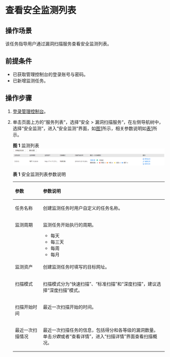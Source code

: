 # 查看安全监测列表<a name="vss_01_0080"></a>

## 操作场景<a name="section5206192819515"></a>

该任务指导用户通过漏洞扫描服务查看安全监测列表。

## 前提条件<a name="section98086323216"></a>

-   已获取管理控制台的登录账号与密码。
-   已新增监测任务。

## 操作步骤<a name="section36091754381"></a>

1.  [登录管理控制台](https://console.huaweicloud.com/)。
2.  单击页面上方的“服务列表“，选择“安全  \>  漏洞扫描服务“，在左侧导航树中，选择“安全监测“，进入“安全监测“界面，如[图1](#fig098582611401)所示，相关参数说明如[表1](#table50927144015)所示。

    **图 1**  监测列表<a name="fig098582611401"></a>  
    ![](figures/监测列表.png "监测列表")

    **表 1**  安全监测列表参数说明

    <a name="table50927144015"></a>
    <table><thead align="left"><tr id="row13985326164018"><th class="cellrowborder" valign="top" width="18.44%" id="mcps1.2.3.1.1"><p id="p8985126164011"><a name="p8985126164011"></a><a name="p8985126164011"></a>参数</p>
    </th>
    <th class="cellrowborder" valign="top" width="81.56%" id="mcps1.2.3.1.2"><p id="p1098512269406"><a name="p1098512269406"></a><a name="p1098512269406"></a>参数说明</p>
    </th>
    </tr>
    </thead>
    <tbody><tr id="row198522674013"><td class="cellrowborder" valign="top" width="18.44%" headers="mcps1.2.3.1.1 "><p id="p169851926194016"><a name="p169851926194016"></a><a name="p169851926194016"></a>任务名称</p>
    </td>
    <td class="cellrowborder" valign="top" width="81.56%" headers="mcps1.2.3.1.2 "><p id="p2734828174611"><a name="p2734828174611"></a><a name="p2734828174611"></a>创建监测任务时用户自定义的任务名称。</p>
    </td>
    </tr>
    <tr id="row1365682924411"><td class="cellrowborder" valign="top" width="18.44%" headers="mcps1.2.3.1.1 "><p id="p1985142613407"><a name="p1985142613407"></a><a name="p1985142613407"></a>监测周期</p>
    </td>
    <td class="cellrowborder" valign="top" width="81.56%" headers="mcps1.2.3.1.2 "><p id="p1365662934413"><a name="p1365662934413"></a><a name="p1365662934413"></a>监测任务开始执行的周期。</p>
    <a name="ul1421563810517"></a><a name="ul1421563810517"></a><ul id="ul1421563810517"><li><span>每天</span></li><li><span>每三天</span></li><li><span>每周</span></li><li><span>每月</span></li></ul>
    </td>
    </tr>
    <tr id="row1051518393446"><td class="cellrowborder" valign="top" width="18.44%" headers="mcps1.2.3.1.1 "><p id="p1451593994419"><a name="p1451593994419"></a><a name="p1451593994419"></a>监测资产</p>
    </td>
    <td class="cellrowborder" valign="top" width="81.56%" headers="mcps1.2.3.1.2 "><p id="p17515153914413"><a name="p17515153914413"></a><a name="p17515153914413"></a>创建监测任务时填写的目标网址。</p>
    </td>
    </tr>
    <tr id="row978191010456"><td class="cellrowborder" valign="top" width="18.44%" headers="mcps1.2.3.1.1 "><p id="p157851020452"><a name="p157851020452"></a><a name="p157851020452"></a>扫描模式</p>
    </td>
    <td class="cellrowborder" valign="top" width="81.56%" headers="mcps1.2.3.1.2 "><p id="p16781610104513"><a name="p16781610104513"></a><a name="p16781610104513"></a><span>扫描模式分为</span><span class="parmvalue" id="parmvalue2927182420156"><a name="parmvalue2927182420156"></a><a name="parmvalue2927182420156"></a>“快速扫描”</span><span>、</span><span class="parmvalue" id="parmvalue1927172431511"><a name="parmvalue1927172431511"></a><a name="parmvalue1927172431511"></a>“标准扫描”</span><span>和</span><span class="parmvalue" id="parmvalue9927152411511"><a name="parmvalue9927152411511"></a><a name="parmvalue9927152411511"></a>“深度扫描”</span><span>，建议选择</span><span class="parmvalue" id="parmvalue9927824171510"><a name="parmvalue9927824171510"></a><a name="parmvalue9927824171510"></a>“深度扫描”</span><span>模式。</span></p>
    </td>
    </tr>
    <tr id="row5232111219323"><td class="cellrowborder" valign="top" width="18.44%" headers="mcps1.2.3.1.1 "><p id="p16232161214327"><a name="p16232161214327"></a><a name="p16232161214327"></a>扫描开始时间</p>
    </td>
    <td class="cellrowborder" valign="top" width="81.56%" headers="mcps1.2.3.1.2 "><p id="p102321129322"><a name="p102321129322"></a><a name="p102321129322"></a>最近一次扫描开始的时间。</p>
    </td>
    </tr>
    <tr id="row18985172612400"><td class="cellrowborder" valign="top" width="18.44%" headers="mcps1.2.3.1.1 "><p id="p468716644414"><a name="p468716644414"></a><a name="p468716644414"></a>最近一次扫描情况</p>
    </td>
    <td class="cellrowborder" valign="top" width="81.56%" headers="mcps1.2.3.1.2 "><p id="p1098592614016"><a name="p1098592614016"></a><a name="p1098592614016"></a>最近一次扫描任务的信息，包括得分和各等级的漏洞数量。单击<i><span class="varname" id="varname1797341167"><a name="varname1797341167"></a><a name="varname1797341167"></a>分数</span></i>或者<span class="uicontrol" id="uicontrol381918473313"><a name="uicontrol381918473313"></a><a name="uicontrol381918473313"></a>“查看详情”</span>，进入<span class="wintitle" id="wintitle6985202674017"><a name="wintitle6985202674017"></a><a name="wintitle6985202674017"></a>“扫描详情”</span>界面查看扫描概况。</p>
    </td>
    </tr>
    </tbody>
    </table>


